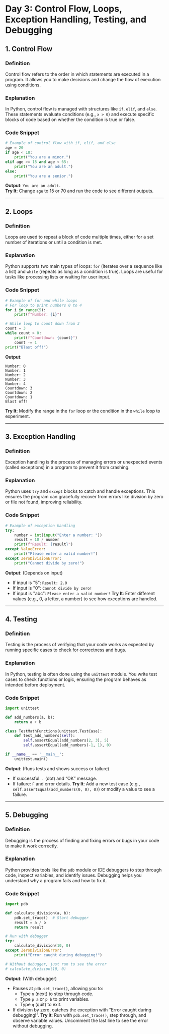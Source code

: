# Day 3: Control Flow, Loops, Exception Handling, Testing, and Debugging

## 1. Control Flow

### Definition
Control flow refers to the order in which statements are executed in a program. It allows you to make decisions and change the flow of execution using conditions.

### Explanation
In Python, control flow is managed with structures like `if`, `elif`, and `else`. These statements evaluate conditions (e.g., `x > 0`) and execute specific blocks of code based on whether the condition is true or false.

### Code Snippet
```python
# Example of control flow with if, elif, and else
age = 20
if age < 18:
    print("You are a minor.")
elif age >= 18 and age < 65:
    print("You are an adult.")
else:
    print("You are a senior.")
```
**Output**: `You are an adult.`  
**Try It**: Change `age` to 15 or 70 and run the code to see different outputs.

---

## 2. Loops

### Definition
Loops are used to repeat a block of code multiple times, either for a set number of iterations or until a condition is met.

### Explanation
Python supports two main types of loops: `for` (iterates over a sequence like a list) and `while` (repeats as long as a condition is true). Loops are useful for tasks like processing lists or waiting for user input.

### Code Snippet
```python
# Example of for and while loops
# For loop to print numbers 0 to 4
for i in range(5):
    print(f"Number: {i}")

# While loop to count down from 3
count = 3
while count > 0:
    print(f"Countdown: {count}")
    count -= 1
print("Blast off!")
```
**Output**:
```
Number: 0
Number: 1
Number: 2
Number: 3
Number: 4
Countdown: 3
Countdown: 2
Countdown: 1
Blast off!
```
**Try It**: Modify the range in the `for` loop or the condition in the `while` loop to experiment.

---

## 3. Exception Handling

### Definition
Exception handling is the process of managing errors or unexpected events (called exceptions) in a program to prevent it from crashing.

### Explanation
Python uses `try` and `except` blocks to catch and handle exceptions. This ensures the program can gracefully recover from errors like division by zero or file not found, improving reliability.

### Code Snippet
```python
# Example of exception handling
try:
    number = int(input("Enter a number: "))
    result = 10 / number
    print(f"Result: {result}")
except ValueError:
    print("Please enter a valid number!")
except ZeroDivisionError:
    print("Cannot divide by zero!")
```
**Output**: (Depends on input)
- If input is "5": `Result: 2.0`
- If input is "0": `Cannot divide by zero!`
- If input is "abc": `Please enter a valid number!`
**Try It**: Enter different values (e.g., 0, a letter, a number) to see how exceptions are handled.

---

## 4. Testing

### Definition
Testing is the process of verifying that your code works as expected by running specific cases to check for correctness and bugs.

### Explanation
In Python, testing is often done using the `unittest` module. You write test cases to check functions or logic, ensuring the program behaves as intended before deployment.

### Code Snippet
```python
import unittest

def add_numbers(a, b):
    return a + b

class TestMathFunctions(unittest.TestCase):
    def test_add_numbers(self):
        self.assertEqual(add_numbers(2, 3), 5)
        self.assertEqual(add_numbers(-1, 1), 0)

if __name__ == '__main__':
    unittest.main()
```
**Output**: (Runs tests and shows success or failure)
- If successful: `.` (dot) and “OK” message.
- If failure: `F` and error details.
**Try It**: Add a new test case (e.g., `self.assertEqual(add_numbers(0, 0), 0)`) or modify a value to see a failure.

---

## 5. Debugging

### Definition
Debugging is the process of finding and fixing errors or bugs in your code to make it work correctly.

### Explanation
Python provides tools like the `pdb` module or IDE debuggers to step through code, inspect variables, and identify issues. Debugging helps you understand why a program fails and how to fix it.

### Code Snippet
```python
import pdb

def calculate_division(a, b):
    pdb.set_trace()  # Start debugger
    result = a / b
    return result

# Run with debugger
try:
    calculate_division(10, 0)
except ZeroDivisionError:
    print("Error caught during debugging!")

# Without debugger, just run to see the error
# calculate_division(10, 0)
```
**Output**: (With debugger)
- Pauses at `pdb.set_trace()`, allowing you to:
  - Type `n` (next) to step through code.
  - Type `p a` or `p b` to print variables.
  - Type `q` (quit) to exit.
- If division by zero, catches the exception with “Error caught during debugging!”.
**Try It**: Run with `pdb.set_trace()`, step through, and observe variable values. Uncomment the last line to see the error without debugging.
